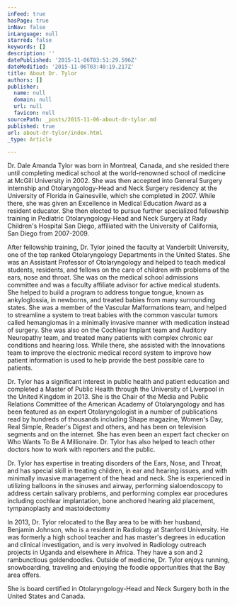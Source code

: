```yaml
---
inFeed: true
hasPage: true
inNav: false
inLanguage: null
starred: false
keywords: []
description: ''
datePublished: '2015-11-06T03:51:29.596Z'
dateModified: '2015-11-06T03:40:19.217Z'
title: About Dr. Tylor
authors: []
publisher:
  name: null
  domain: null
  url: null
  favicon: null
sourcePath: _posts/2015-11-06-about-dr-tylor.md
published: true
url: about-dr-tylor/index.html
_type: Article

---
```

Dr. Dale Amanda Tylor was born in Montreal, Canada, and she resided there until completing medical school at the world-renowned school of medicine at McGill University in 2002\. She was then accepted into General Surgery internship and Otolaryngology-Head and Neck Surgery residency at the University of Florida in Gainesville, which she completed in 2007\. While there, she was given an Excellence in Medical Education Award as a resident educator. She then elected to pursue further specialized fellowship training in Pediatric Otolaryngology-Head and Neck Surgery at Rady Children's Hospital San Diego, affiliated with the University of California, San Diego from 2007-2009\.

After fellowship training, Dr. Tylor joined the faculty at Vanderbilt University, one of the top ranked Otolaryngology Departments in the United States.  She was an Assistant Professor of Otolaryngology and helped to teach medical students, residents, and fellows on the care of children with problems of the ears, nose and throat. She was on the medical school admissions committee and was a faculty affiliate advisor for active medical students. She helped to build a program to address tongue tongue, known as ankyloglossia, in newborns, and treated babies from many surrounding states. She was a member of the Vascular Malformations team, and helped to streamline a system to treat babies with the common vascular tumors called hemangiomas in a minimally invasive manner with medication instead of surgery. She was also on the Cochlear Implant team and Auditory Neuropathy team, and treated many patients with complex chronic ear conditions and hearing loss. While there, she assisted with the Innovations team to improve the electronic medical record system to improve how patient information is used to help provide the best possible care to patients.

Dr. Tylor has a significant interest in public health and patient education and completed a Master of Public Health through the University of Liverpool in the United Kingdom in 2013\. She is the Chair of the Media and Public Relations Committee of the American Academy of Otolaryngology and has been featured as an expert Otolaryngologist in a number of publications read by hundreds of thousands including Shape magazine, Women's Day, Real Simple, Reader's Digest and others, and has been on television segments and on the internet. She has even been an expert fact checker on Who Wants To Be A Millionaire. Dr. Tylor has also helped to teach other doctors how to work with reporters and the public. 

Dr. Tylor has expertise in treating disorders of the Ears, Nose, and Throat, and has special skill in treating children, in ear and hearing issues, and with minimally invasive management of the head and neck. She is experienced in utilizing balloons in the sinuses and airway, performing sialoendoscopy to address certain salivary problems, and performing complex ear procedures including cochlear implantation, bone anchored hearing aid placement, tympanoplasty and mastoidectomy

In 2013, Dr. Tylor relocated to the Bay area to be with her husband, Benjamin Johnson, who is a resident in Radiology at Stanford University. He was formerly a high school teacher and has master's degrees in education and clinical investigation, and is very involved in Radiology outreach projects in Uganda and elsewhere in Africa. They have a son and 2 rambunctious goldendoodles. Outside of medicine, Dr. Tylor enjoys running, snowboarding, traveling and enjoying the foodie opportunities that the Bay area offers.

She is board certified in Otolaryngology-Head and Neck Surgery both in the United States and Canada.